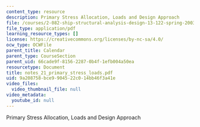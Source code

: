 ```yaml
---
content_type: resource
description: Primary Stress Allocation, Loads and Design Approach
file: /courses/2-082-ship-structural-analysis-design-13-122-spring-2003/9a208758bce9904522c014bb46f3a41e_notes_21_primary_stress_loads.pdf
file_type: application/pdf
learning_resource_types: []
license: https://creativecommons.org/licenses/by-nc-sa/4.0/
ocw_type: OCWFile
parent_title: Calendar
parent_type: CourseSection
parent_uid: 66cade9f-8156-2287-0b4f-1efb004a50ea
resourcetype: Document
title: notes_21_primary_stress_loads.pdf
uid: 9a208758-bce9-9045-22c0-14bb46f3a41e
video_files:
  video_thumbnail_file: null
video_metadata:
  youtube_id: null
---
```

Primary Stress Allocation, Loads and Design Approach